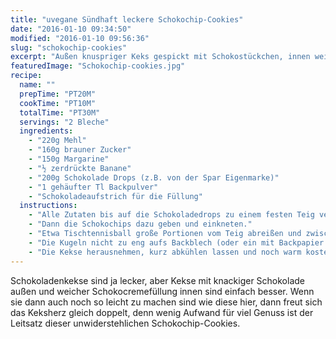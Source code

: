 ```yaml
---
title: "uvegane Sündhaft leckere Schokochip-Cookies"
date: "2016-01-10 09:34:50"
modified: "2016-01-10 09:56:36"
slug: "schokochip-cookies"
excerpt: "Außen knuspriger Keks gespickt mit Schokostückchen, innen weiche Schokoladencreme, diese Kekse machen süchtig!"
featuredImage: "Schokochip-cookies.jpg"
recipe:
  name: ""
  prepTime: "PT20M"
  cookTime: "PT10M"
  totalTime: "PT30M"
  servings: "2 Bleche"
  ingredients:
    - "220g Mehl"
    - "160g brauner Zucker"
    - "150g Margarine"
    - "½ zerdrückte Banane"
    - "200g Schokolade Drops (z.B. von der Spar Eigenmarke)"
    - "1 gehäufter Tl Backpulver"
    - "Schokoladeaufstrich für die Füllung"
  instructions:
    - "Alle Zutaten bis auf die Schokoladedrops zu einem festen Teig verkneten."
    - "Dann die Schokochips dazu geben und einkneten."
    - "Etwa Tischtennisball große Portionen vom Teig abreißen und zwischen den Händen platt drücken. In die Mitte etwas Schokoladeaufstrich geben und die Teigenden vorsichtig darum herum schließen und zu einer Kugel rollen."
    - "Die Kugeln nicht zu eng aufs Backblech (oder ein mit Backpapier belegtes Gitter) geben und im vorgeheizten Ofen bei 180°C etwa 10-15 Minuten backen."
    - "Die Kekse herausnehmen, kurz abkühlen lassen und noch warm kosten."
---
```


Schokoladenkekse sind ja lecker, aber Kekse mit knackiger Schokolade außen und weicher Schokocremefüllung innen sind einfach besser. Wenn sie dann auch noch so leicht zu machen sind wie diese hier, dann freut sich das Keksherz gleich doppelt, denn wenig Aufwand für viel Genuss ist der Leitsatz dieser unwiderstehlichen Schokochip-Cookies.